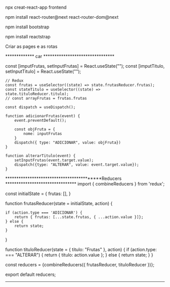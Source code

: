 npx creat-react-app frontend

npm install react-router@next react-router-dom@next

npm install bootstrap

npm install reactstrap

Criar as pages e as rotas













************* car ********************************

 const [imputFrutas, setInputFrutas] = React.useState("");
    const [imputTitulo, setInputTitulo] = React.useState("");

    // Redux
    const frutas = useSelector((state) => state.frutasReducer.frutas);
    const stateTitulo = useSelector((state) => state.tituloReducer.titulo);
    // const arrayFrutas = frutas.frutas

    const dispatch = useDispatch();

    function adicionarFrutas(event) {
        event.preventDefault();

        const objFruta = {
            nome: inputFrutas
        }
        dispatch({ type: "ADICIONAR", value: objFruta})        
    }

    function alterarTitulo(event) {
        setInputFrutas(event.target.value);
        dispatch({type: "ALTERAR", value: event.target.value});
    }
******************************************Reducers ********************************
import { combineReducers } from 'redux';

const initialState = {
    frutas: [],
}

function frutasReducer(state = initialState, action) {

    if (action.type === 'ADICIONAR') {
        return { frutas: [...state.frutas, { ...action.value }]};
    } else {
        return state;
    }
}

function tituloReducer(state = { titulo: "Frutas" }, action) {
    if (action.type: === "ALTERAR") {
        return { titulo: action.value };
    } else {
        return state;
    }
}

const reducers = {combineReducers({ frutasReducer, tituloReducer })};

export default reducers;

**********************************************************



